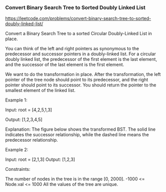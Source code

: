 ### Convert Binary Search Tree to Sorted Doubly Linked List

https://leetcode.com/problems/convert-binary-search-tree-to-sorted-doubly-linked-list/ 

Convert a Binary Search Tree to a sorted Circular Doubly-Linked List in place.

You can think of the left and right pointers as synonymous to the predecessor and successor pointers in a doubly-linked list. For a circular doubly linked list, the predecessor of the first element is the last element, and the successor of the last element is the first element.

We want to do the transformation in place. After the transformation, the left pointer of the tree node should point to its predecessor, and the right pointer should point to its successor. You should return the pointer to the smallest element of the linked list.



Example 1:



Input: root = [4,2,5,1,3]


Output: [1,2,3,4,5]

Explanation: The figure below shows the transformed BST. The solid line indicates the successor relationship, while the dashed line means the predecessor relationship.

Example 2:

Input: root = [2,1,3]
Output: [1,2,3]


Constraints:

The number of nodes in the tree is in the range [0, 2000].
-1000 <= Node.val <= 1000
All the values of the tree are unique.